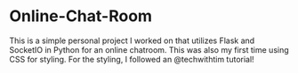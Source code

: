 # Online-Chat-Room
This is a simple personal project I worked on that utilizes Flask and SocketIO in Python for an online chatroom. This was also my first time using CSS for styling. For the styling, I followed an @techwithtim tutorial!

# 
